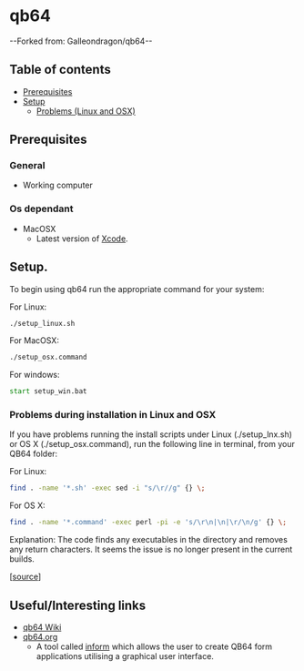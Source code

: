 # qb64

--Forked from: Galleondragon/qb64--

## Table of contents

- [Prerequisites](#prerequisites)
- [Setup](#setup)
  - [Problems (Linux and OSX)](#problems-during-installation-in-linux-and-osx)

## Prerequisites

### General

- Working computer

### Os dependant

- MacOSX
  - Latest version of [Xcode](https://developer.apple.com/xcode/).

## Setup.

To begin using qb64 run the appropriate command for your system:


For Linux:

```bash
./setup_linux.sh
```

For MacOSX:

```bash
./setup_osx.command
```

For windows:

```bat
start setup_win.bat
```

### Problems during installation in Linux and OSX

If you have problems running the install scripts under Linux (./setup_lnx.sh) or OS X (./setup_osx.command), run the following line in terminal, from your QB64 folder:

For Linux:

```bash
find . -name '*.sh' -exec sed -i "s/\r//g" {} \;
```

For OS X:

```bash
find . -name '*.command' -exec perl -pi -e 's/\r\n|\n|\r/\n/g' {} \;
```

Explanation:
The code finds any executables in the directory and removes any return characters. It seems the issue is no longer present in the current builds.

\[[source](http://www.qb64.net/forum/index.php?topic=13359.msg115525#msg115525)\]

## Useful/Interesting links

- [qb64 Wiki](http://www.qb64.net/wiki/index.php/Main_Page)
- [qb64.org](https://qb64.org/)
  - A tool called [inform](https://www.qb64.org/inform/) which allows the user to create QB64 form applications utilising a graphical user interface.